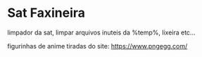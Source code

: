 # Sat Faxineira
limpador da sat, limpar arquivos inuteis da %temp%, lixeira etc...

figurinhas de anime tiradas do site: https://www.pngegg.com/
